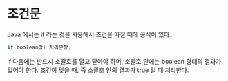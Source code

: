 # 조건문

Java 에서는 if 라는 것을 사용해서 조건을 따질 때에 공식이 있다.
```java
if(boolean값) 처리문장;
```
if 다음에는 반드시 소괄호를 열고 닫아야 하며, 소괄호 안에는 boolean 형태의 결과가 있어야 한다. 조건이 맞을 때, 즉 소괄호 안의 결과가 true 일 때 처리한다.